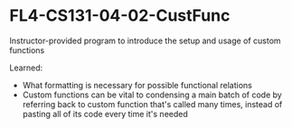 # FL4-CS131-04-02-CustFunc
Instructor-provided program to introduce the setup and usage of custom functions

Learned:
- What formatting is necessary for possible functional relations
- Custom functions can be vital to condensing a main batch of code by referring back to custom function that's called many times, instead of pasting all of its code every time it's needed
